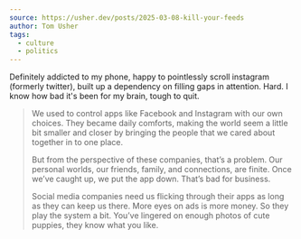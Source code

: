 ```yaml
---
source: https://usher.dev/posts/2025-03-08-kill-your-feeds
author: Tom Usher
tags:
  - culture
  - politics
---
```

Definitely addicted to my phone, happy to pointlessly scroll instagram (formerly twitter), built up a dependency on filling gaps in attention. Hard. I know how bad it's been for my brain, tough to quit.

> We used to control apps like Facebook and Instagram with our own choices. They became daily comforts, making the world seem a little bit smaller and closer by bringing the people that we cared about together in to one place.
> 
> But from the perspective of these companies, that’s a problem. Our personal worlds, our friends, family, and connections, are finite. Once we’ve caught up, we put the app down. That’s bad for business.
> 
> Social media companies need us flicking through their apps as long as they can keep us there. More eyes on ads is more money. So they play the system a bit. You’ve lingered on enough photos of cute puppies, they know what you like.